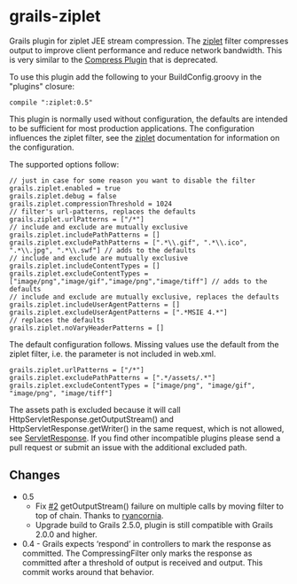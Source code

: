 grails-ziplet
=============

Grails plugin for ziplet JEE stream compression. The [ziplet](https://github.com/ziplet/ziplet) filter
compresses output to improve client performance and reduce network bandwidth. This is very similar to the
[Compress Plugin](http://grails.org/plugin/compress) that is deprecated.

To use this plugin add the following to your BuildConfig.groovy in the "plugins" closure:
```
compile ":ziplet:0.5"
```

This plugin is normally used without configuration, the defaults are intended to be
sufficient for most production applications. The configuration influences the ziplet
filter, see the [ziplet](https://github.com/ziplet/ziplet) documentation for information
on the configuration.

The supported options follow:

```
// just in case for some reason you want to disable the filter
grails.ziplet.enabled = true
grails.ziplet.debug = false
grails.ziplet.compressionThreshold = 1024
// filter's url-patterns, replaces the defaults
grails.ziplet.urlPatterns = ["/*"]
// include and exclude are mutually exclusive
grails.ziplet.includePathPatterns = []
grails.ziplet.excludePathPatterns = [".*\\.gif", ".*\\.ico", ".*\\.jpg", ".*\\.swf"] // adds to the defaults
// include and exclude are mutually exclusive
grails.ziplet.includeContentTypes = []
grails.ziplet.excludeContentTypes = ["image/png","image/gif","image/png","image/tiff"] // adds to the defaults
// include and exclude are mutually exclusive, replaces the defaults
grails.ziplet.includeUserAgentPatterns = []
grails.ziplet.excludeUserAgentPatterns = [".*MSIE 4.*"]
// replaces the defaults
grails.ziplet.noVaryHeaderPatterns = []
```

The default configuration follows. Missing values use the default from the ziplet filter, i.e. the
parameter is not included in web.xml.
```
grails.ziplet.urlPatterns = ["/*"]
grails.ziplet.excludePathPatterns = [".*/assets/.*"]
grails.ziplet.excludeContentTypes = ["image/png", "image/gif", "image/png", "image/tiff"] 
```

The assets path is excluded because it will call HttpServletResponse.getOutputStream() and HttpServletResponse.getWriter()
in the same request, which is not allowed, see [ServletResponse](http://docs.oracle.com/javaee/6/api/javax/servlet/ServletResponse.html#getOutputStream()).
If you find other incompatible plugins please send a pull request or submit an issue with the additional excluded path.

Changes
-------

* 0.5 
  - Fix [#2](https://github.com/double16/grails-ziplet/issues/2) getOutputStream() failure on multiple calls by moving filter to top of chain. Thanks to [ryancornia](https://github.com/ryancornia).
  - Upgrade build to Grails 2.5.0, plugin is still compatible with Grails 2.0.0 and higher.
* 0.4 - Grails expects ‘respond’ in controllers to mark the response as committed. The CompressingFilter only marks the response as committed after a threshold of output is received and output. This commit works around that behavior.

